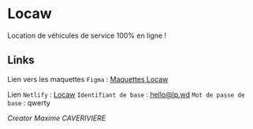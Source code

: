 # Locaw
Location de véhicules de service 100% en ligne !
## Links
Lien vers les maquettes `Figma` : [Maquettes Locaw](https://www.figma.com/file/JpXO5OeMwtnLK90AjEdVtb/Locaw?node-id=0%3A1)


Lien `Netlify` : [Locaw](https://silly-neumann-17dc8b.netlify.com/)
`Identifiant de base` : hello@lp.wd
`Mot de passe de base` : qwerty

*Creator Maxime CAVERIVIERE*
